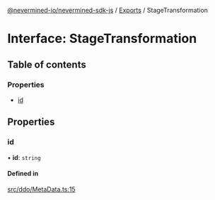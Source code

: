 [@nevermined-io/nevermined-sdk-js](../README.md) / [Exports](../modules.md) / StageTransformation

# Interface: StageTransformation

## Table of contents

### Properties

- [id](StageTransformation.md#id)

## Properties

### id

• **id**: `string`

#### Defined in

[src/ddo/MetaData.ts:15](https://github.com/nevermined-io/sdk-js/blob/310c98f/src/ddo/MetaData.ts#L15)
